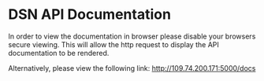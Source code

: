 # DSN API Documentation
In order to view the documentation in browser please disable your browsers secure viewing. 
This will allow the http request to display the API documentation to be rendered. 

Alternatively, please view the following link: http://109.74.200.171:5000/docs

<swagger-ui src="https://dsn-central.travisdawson.com/openapi.json"/>